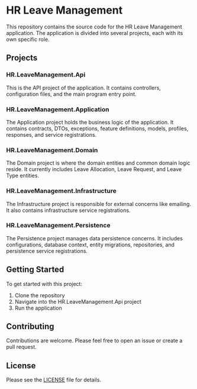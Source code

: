 # HR Leave Management

This repository contains the source code for the HR Leave Management application. The application is divided into several projects, each with its own specific role.

## Projects

### HR.LeaveManagement.Api

This is the API project of the application. It contains controllers, configuration files, and the main program entry point.

### HR.LeaveManagement.Application

The Application project holds the business logic of the application. It contains contracts, DTOs, exceptions, feature definitions, models, profiles, responses, and service registrations.

### HR.LeaveManagement.Domain

The Domain project is where the domain entities and common domain logic reside. It currently includes Leave Allocation, Leave Request, and Leave Type entities.

### HR.LeaveManagement.Infrastructure

The Infrastructure project is responsible for external concerns like emailing. It also contains infrastructure service registrations.

### HR.LeaveManagement.Persistence

The Persistence project manages data persistence concerns. It includes configurations, database context, entity migrations, repositories, and persistence service registrations.

## Getting Started

To get started with this project:

1. Clone the repository
2. Navigate into the HR.LeaveManagement.Api project
3. Run the application

## Contributing

Contributions are welcome. Please feel free to open an issue or create a pull request.

## License

Please see the [LICENSE](./LICENSE) file for details.
